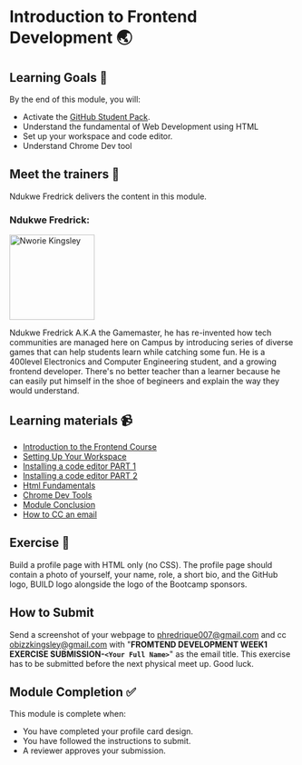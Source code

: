 
# Introduction to Frontend Development 🌏

## Learning Goals 🥅

By the end of this module, you will:
-   Activate the [GitHub Student Pack](https://education.github.com/discount_requests/student_application?utm_source=2022-03-05-Build%20Bootcamp).
-   Understand the fundamental of Web Development using HTML
-   Set up your workspace and code editor.
-   Understand Chrome Dev tool

## Meet the trainers 🍎

Ndukwe Fredrick delivers the content in this module.


### Ndukwe Fredrick:  
<img src="https://user-images.githubusercontent.com/55883854/157105822-09df4e3c-b8aa-409e-b5c7-24c95a193c5a.png" href="https://github.com/nworiekingslee" title="Nworie Kingsley" width="150"></img>

Ndukwe Fredrick A.K.A the Gamemaster, he has re-invented how tech communities are managed here on Campus by introducing series of diverse games that can help students learn while catching some fun. He is a 400level Electronics and Computer Engineering student, and a growing frontend developer. There's no better teacher than a learner because he can easily put himself in the shoe of begineers and explain the way they would understand.

## Learning materials 📹

- [Introduction to the Frontend Course](https://youtu.be/ADh8jtsbrqA)
- [Setting Up Your Workspace](https://youtu.be/Xelpc_MJXuo)
- [Installing a code editor PART 1](https://youtu.be/WzJPYpVrQ4A)
- [Installing a code editor PART 2](https://youtu.be/zBtx3fv4WCw)
- [Html Fundamentals](https://youtu.be/V71uk9GUqzc)
- [Chrome Dev Tools](https://youtu.be/B8qZDtjC_Nw)
- [Module Conclusion](https://youtu.be/KFZtTvR2bL0)
- [How to CC an email](https://sparkmailapp.com/blog/email-cc-bcc-meaning)

## Exercise 📝

Build a profile page with HTML only (no CSS). The profile page should contain a photo of yourself, your name, role, a short bio, and the GitHub logo, BUILD logo alongside the logo of the Bootcamp sponsors.
 

## How to Submit

Send a screenshot of your webpage to phredrique007@gmail.com and cc obizzkingsley@gmail.com with "**FROMTEND DEVELOPMENT WEEK1 EXERCISE SUBMISSION-`<Your Full Name>`**" as the email title. This exercise has to be submitted before the next physical meet up. Good luck.


## Module Completion ✅

This module is complete when:
-   You have completed your profile card design.
-   You have followed the instructions to submit.
-   A reviewer approves your submission.

